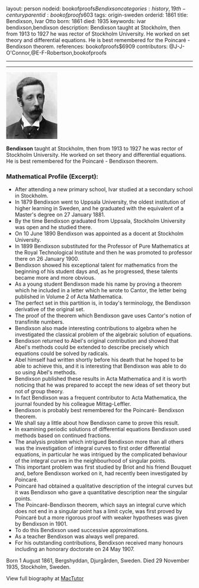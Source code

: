 layout: person
nodeid: bookofproofs$Bendixson
categories: history,19th-century
parentid: bookofproofs$603
tags: origin-sweden
orderid: 1861
title: Bendixson, Ivar Otto
born: 1861
died: 1935
keywords: ivar bendixson,bendixson
description: Bendixson taught at Stockholm, then from 1913 to 1927 he was rector of Stockholm University. He worked on set theory and differential equations. He is best remembered for the Poincaré - Bendixson theorem.
references: bookofproofs$6909
contributors: @J-J-O'Connor,@E-F-Robertson,bookofproofs

---



---

![Bendixson.jpg](https://github.com/bookofproofs/bookofproofs.github.io/blob/main/_sources/_assets/images/portraits/Bendixson.jpg?raw=true)

**Bendixson** taught at Stockholm, then from 1913 to 1927 he was rector of Stockholm University. He worked on set theory and differential equations. He is best remembered for the Poincaré - Bendixson theorem.

### Mathematical Profile (Excerpt):
* After attending a new primary school, Ivar studied at a secondary school in Stockholm.
* In 1879 Bendixson went to Uppsala University, the oldest institution of higher learning in Sweden, and he graduated with the equivalent of a Master's degree on 27 January 1881.
* By the time Bendixson graduated from Uppsala, Stockholm University was open and he studied there.
* On 10 June 1890 Bendixson was appointed as a docent at Stockholm University.
* In 1899 Bendixson substituted for the Professor of Pure Mathematics at the Royal Technological Institute and then he was promoted to professor there on 26 January 1900.
* Bendixson showed his exceptional talent for mathematics from the beginning of his student days and, as he progressed, these talents became more and more obvious.
* As a young student Bendixson made his name by proving a theorem which he included in a letter which he wrote to Cantor, the letter being published in Volume 2 of Acta Mathematica.
* The perfect set in this partition is, in today's terminology, the Bendixson derivative of the original set.
* The proof of the theorem which Bendixson gave uses Cantor's notion of transfinite numbers.
* Bendixson also made interesting contributions to algebra when he investigated the classical problem of the algebraic solution of equations.
* Bendixson returned to Abel's original contribution and showed that Abel's methods could be extended to describe precisely which equations could be solved by radicals.
* Abel himself had written shortly before his death that he hoped to be able to achieve this, and it is interesting that Bendixson was able to do so using Abel's methods.
* Bendixson published these results in Acta Mathematica and it is worth noticing that he was prepared to accept the new ideas of set theory but not of group theory.
* In fact Bendixson was a frequent contributor to Acta Mathematica, the journal founded by his colleague Mittag-Leffler.
* Bendixson is probably best remembered for the Poincaré- Bendixson theorem.
* We shall say a little about how Bendixson came to prove this result.
* In examining periodic solutions of differential equations Bendixson used methods based on continued fractions.
* The analysis problem which intrigued Bendixson more than all others was the investigation of integral curves to first order differential equations, in particular he was intrigued by the complicated behaviour of the integral curves in the neighbourhood of singular points.
* This important problem was first studied by Briot and his friend Bouquet and, before Bendixson worked on it, had recently been investigated by Poincaré.
* Poincaré had obtained a qualitative description of the integral curves but it was Bendixson who gave a quantitative description near the singular points.
* The Poincaré-Bendixson theorem, which says an integral curve which does not end in a singular point has a limit cycle, was first proved by Poincaré but a more rigorous proof with weaker hypotheses was given by Bendixson in 1901.
* To do this Bendixson used successive approximations.
* As a teacher Bendixson was always well prepared.
* For his outstanding contributions, Bendixson received many honours including an honorary doctorate on 24 May 1907.

Born 1 August 1861, Bergshyddan, Djurgården, Sweden. Died 29 November 1935, Stockholm, Sweden.

View full biography at [MacTutor](https://mathshistory.st-andrews.ac.uk/Biographies/Bendixson/)
